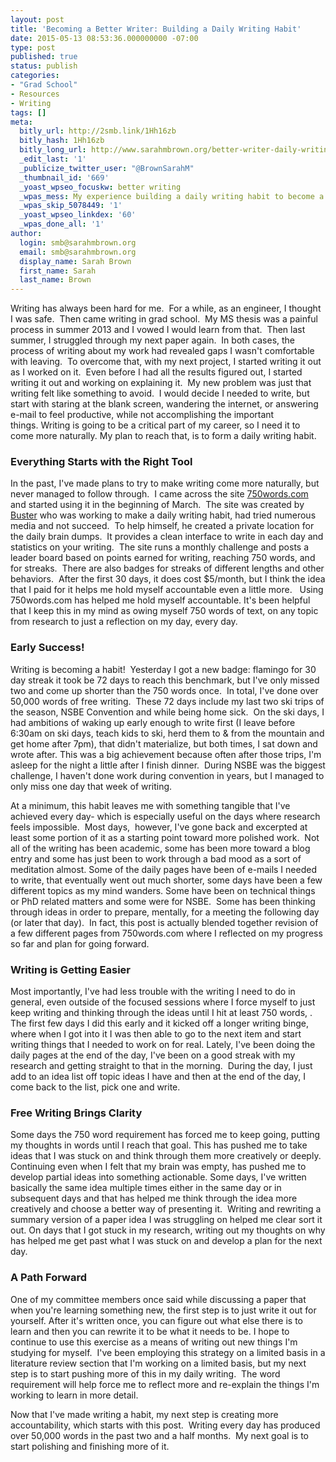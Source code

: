 ```yaml
---
layout: post
title: 'Becoming a Better Writer: Building a Daily Writing Habit'
date: 2015-05-13 08:53:36.000000000 -07:00
type: post
published: true
status: publish
categories:
- "Grad School"
- Resources
- Writing
tags: []
meta:
  bitly_url: http://2smb.link/1Hh16zb
  bitly_hash: 1Hh16zb
  bitly_long_url: http://www.sarahmbrown.org/better-writer-daily-writing-habit/
  _edit_last: '1'
  _publicize_twitter_user: "@BrownSarahM"
  _thumbnail_id: '669'
  _yoast_wpseo_focuskw: better writing
  _wpas_mess: My experience building a daily writing habit to become a better writer
  _wpas_skip_5078449: '1'
  _yoast_wpseo_linkdex: '60'
  _wpas_done_all: '1'
author:
  login: smb@sarahmbrown.org
  email: smb@sarahmbrown.org
  display_name: Sarah Brown
  first_name: Sarah
  last_name: Brown
---
```



Writing has always been hard for me.  For a while, as an engineer, I thought I was safe.  Then came writing in grad school.  My MS thesis was a painful process in summer 2013 and I vowed I would learn from that.  Then last summer, I struggled through my next paper again.  In both cases, the process of writing about my work had revealed gaps I wasn't comfortable with leaving.  To overcome that, with my next project, I started writing it out as I worked on it.  Even before I had all the results figured out, I started writing it out and working on explaining it.  My new problem was just that writing felt like something to avoid.  I would decide I needed to write, but start with staring at the blank screen, wandering the internet, or answering e-mail to feel productive, while not accomplishing the important things. Writing is going to be a critical part of my career, so I need it to come more naturally. My plan to reach that, is to form a daily writing habit.



### Everything Starts with the Right Tool
In the past, I've made plans to try to make writing come more naturally, but never managed to follow through.  I came across the site [750words.com](http://750words.com/about) and started using it in the beginning of March.  The site was created by [Buster](http://twitter.com/buster) who was working to make a daily writing habit, had tried numerous media and not succeed.  To help himself, he created a private location for the daily brain dumps.  It provides a clean interface to write in each day and statistics on your writing.  The site runs a monthly challenge and posts a leader board based on points earned for writing, reaching 750 words, and for streaks.  There are also badges for streaks of different lengths and other behaviors.  After the first 30 days, it does cost $5/month, but I think the idea that I paid for it helps me hold myself accountable even a little more.   Using 750words.com has helped me hold myself accountable. It's been helpful that I keep this in my mind as owing myself 750 words of text, on any topic from research to just a reflection on my day, every day.

### Early Success!


Writing is becoming a habit!  Yesterday I got a new badge: flamingo for 30 day streak it took be 72 days to reach this benchmark, but I've only missed two and come up shorter than the 750 words once.  In total, I've done over 50,000 words of free writing.  These 72 days include my last two ski trips of the season, NSBE Convention and while being home sick.  On the ski days, I had ambitions of waking up early enough to write first (I leave before 6:30am on ski days, teach kids to ski, herd them to & from the mountain and get home after 7pm), that didn't materialize, but both times, I sat down and wrote after. This was a big achievement because often after those trips, I'm asleep for the night a little after I finish dinner.  During NSBE was the biggest challenge, I haven't done work during convention in years, but I managed to only miss one day that week of writing.



At a minimum, this habit leaves me with something tangible that I've achieved every day- which is especially useful on the days where research feels impossible.  Most days,  however, I've gone back and excerpted at least some portion of it as a starting point toward more polished work.  Not all of the writing has been academic, some has been more toward a blog entry and some has just been to work through a bad mood as a sort of meditation almost. Some of the daily pages have been of e-mails I needed to write, that eventually went out much shorter, some days have been a few different topics as my mind wanders. Some have been on technical things or PhD related matters and some were for NSBE.  Some has been thinking through ideas in order to prepare, mentally, for a meeting the following day (or later that day).  In fact, this post is actually blended together revision of a few different pages from 750words.com where I reflected on my progress so far and plan for going forward.

### Writing is Getting Easier
Most importantly, I've had less trouble with the writing I need to do in general, even outside of the focused sessions where I force myself to just keep writing and thinking through the ideas until I hit at least 750 words, . The first few days I did this early and it kicked off a longer writing binge, where when I got into it I was then able to go to the next item and start writing things that I needed to work on for real. Lately, I've been doing the daily pages at the end of the day, I've been on a good streak with my research and getting straight to that in the morning.  During the day, I just add to an idea list off topic ideas I have and then at the end of the day, I come back to the list, pick one and write.

### Free Writing Brings Clarity

Some days the 750 word requirement has forced me to keep going, putting my thoughts in words until I reach that goal. This has pushed me to take ideas that I was stuck on and think through them more creatively or deeply. Continuing even when I felt that my brain was empty, has pushed me to develop partial ideas into something actionable. Some days, I've written basically the same idea multiple times either in the same day or in subsequent days and that has helped me think through the idea more creatively and choose a better way of presenting it.  Writing and rewriting a summary version of a paper idea I was struggling on helped me clear sort it out. On days that I got stuck in my research, writing out my thoughts on why has helped me get past what I was stuck on and develop a plan for the next day.

### A Path Forward
One of my committee members once said while discussing a paper that when you're learning something new, the first step is to just write it out for yourself. After it's written once, you can figure out what else there is to learn and then you can rewrite it to be what it needs to be. I hope to continue to use this exercise as a means of writing out new things I'm studying for myself.  I've been employing this strategy on a limited basis in a literature review section that I'm working on a limited basis, but my next step is to start pushing more of this in my daily writing.  The word requirement will help force me to reflect more and re-explain the things I'm working to learn in more detail.

Now that I've made writing a habit, my next step is creating more accountability, which starts with this post.  Writing every day has produced over 50,000 words in the past two and a half months.  My next goal is to start polishing and finishing more of it.
